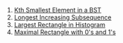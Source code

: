 
1. [Kth Smallest Element in a BST](https://leetcode.com/problems/kth-smallest-element-in-a-bst/)
2. [Longest Increasing Subsequence](https://leetcode.com/problems/longest-increasing-subsequence/)
3. [Largest Rectangle in Histogram](https://leetcode.com/problems/largest-rectangle-in-histogram/)
4. [Maximal Rectangle with 0's and 1's](https://leetcode.com/problems/maximal-rectangle/)
